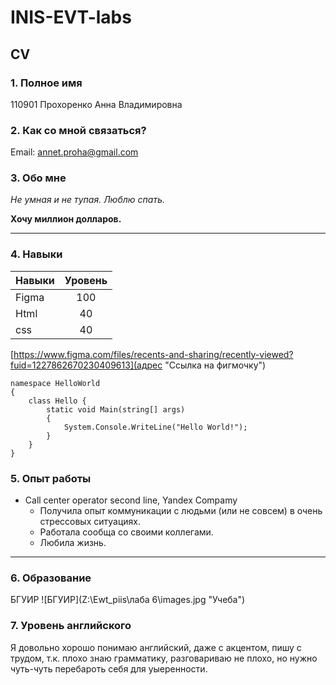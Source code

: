 # INIS-EVT-labs

## CV

### 1. Полное имя
110901 Прохоренко Анна Владимировна

### 2. Как со мной связаться?
Email: annet.proha@gmail.com

### 3. Обо мне
*Не умная и не тупая. Люблю спать.*

**Хочу миллион долларов.**

***

### 4. Навыки
Навыки     | Уровень 
-----------|:-------: 
Figma      |   100 
Html       |   40 
css        |   40

[https://www.figma.com/files/recents-and-sharing/recently-viewed?fuid=1227862670230409613](адрес "Ссылка на фигмочку")

```
namespace HelloWorld
{
    class Hello {         
        static void Main(string[] args)
        {
            System.Console.WriteLine("Hello World!");
        }
    }
}
```

### 5. Опыт работы
* Call center operator second line, Yandex Compamy
  + Получила опыт коммуникации с людьми (или не совсем) в очень стрессовых ситуациях.
  + Работала сообща со своими коллегами.
  + Любила жизнь.

---

### 6. Образование
БГУИР
![БГУИР](Z:\Ewt_piis\лаба 6\images.jpg "Учеба")

### 7. Уровень английского
Я довольно хорошо понимаю английский, даже с акцентом, пишу с трудом, т.к. плохо знаю грамматику, разговариваю не плохо, но нужно чуть-чуть перебароть себя для уыеренности.
